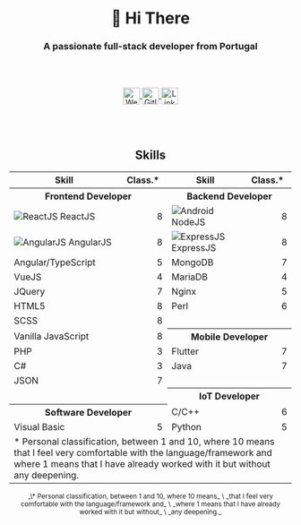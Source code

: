 <h1 align="center">👋 Hi There</h1>
<h3 align="center">A passionate full-stack developer from Portugal</h3>

<br/>
<br/>

<p align="center">
    <a href="https://zeruns.com" target="blank">
        <img align="center" src="https://zeruns.pt/api/common/download/logos/web/svg" alt="Web" height="30" width="30" />
    </a>
    <a href="https://gitlab.com/gilpedrosa" target="blank">
        <img align="center" src="https://zeruns.pt/api/common/download/logos/gitlab/svg" alt="Gitlab" height="30" width="30" />
    </a>
    <a href="https://linkedin.com/in/gil-pedrosa" target="blank">
        <img align="center" src="https://zeruns.pt/api/common/download/logos/linkedin/svg" alt="Linkedin" height="30" width="30" />
    </a>
</p>

<br/>
<br/>

<h2 align="center">Skills</h2>

<table align="center">
    <tr>
        <th>Skill</th>
        <th>Class.*</th>
        <th>Skill</th>
        <th>Class.*</th>
    </tr>
    <tr>
        <th colspan="2">Frontend Developer</th>
        <th colspan="2">Backend Developer</th>
    </tr>
    <tr>
        <td>
            <img
                src="https://zeruns.pt/api/common/download/logos/owken/svg"
                alt="ReactJS"
            />
            ReactJS
        </td>
        <td align="right">8</td>
        <td>
            <img
                src="https://zeruns.pt/api/common/download/logos/owken/svg"
                alt="Android"
            />
            NodeJS
        </td>
        <td align="right">8</td>
    </tr>
    <tr>
        <td>
            <img
                src="https://zeruns.pt/api/common/download/logos/owken/svg"
                alt="AngularJS"
            /> AngularJS
        </td>
        <td align="right">8</td>
        <td>
            <img
                src="https://zeruns.pt/api/common/download/logos/owken/svg"
                alt="ExpressJS"
            /> ExpressJS
        </td>
        <td align="right">8</td>
    </tr>
    <tr>
        <td>Angular/TypeScript</td>
        <td align="right">5</td>
        <td>MongoDB</td>
        <td align="right">7</td>
    </tr>
    <tr>
        <td>VueJS</td>
        <td align="right">4</td>
        <td>MariaDB</td>
        <td align="right">4</td>
    </tr>
    <tr>
        <td>JQuery</td>
        <td align="right">7</td>
        <td>Nginx</td>
        <td align="right">5</td>
    </tr>
    <tr>
        <td>HTML5</td>
        <td align="right">8</td>
        <td>Perl</td>
        <td align="right">6</td>
    </tr>
    <tr>
        <td>SCSS</td>
        <td align="right">8</td>
        <td colspan="2"></td>
    </tr>
    <tr>
        <td>Vanilla JavaScript</td>
        <td align="right">8</td>
        <th colspan="2">Mobile Developer</th>
    </tr>
    <tr>
        <td>PHP</td>
        <td align="right">3</td>
        <td>Flutter</td>
        <td align="right">7</td>
    </tr>
    <tr>
        <td>C#</td>
        <td align="right">3</td>
        <td>Java</td>
        <td align="right">7</td>
    </tr>
    <tr>
        <td>JSON</td>
        <td align="right">7</td>
        <td colspan="2"></td>
    </tr>
    <tr>
        <td colspan="2"></td>
        <th colspan="2">IoT Developer</th>
    </tr>
    <tr>
        <th colspan="2">Software Developer</th>
        <td>C/C++</td>
        <td align="right">6</td>
    </tr>
    <tr>
        <td>Visual Basic</td>
        <td align="right">5</td>
        <td>Python</td>
        <td align="right">5</td>
    </tr>
    <tr border="none">
        <td border="none" colspan="4" font-style="italic">* Personal classification, between 1 and 10, where 10 means that I feel very comfortable with the language/framework and where 1 means that I have already worked with it but without any deepening.</th>
    </tr>
</table>

<p align="center"><small>
_\* Personal classification, between 1 and 10, where 10 means_ \
_that I feel very comfortable with the language/framework and_ \
_where 1 means that I have already worked with it but without_ \
_any deepening._
</small>
</p>
